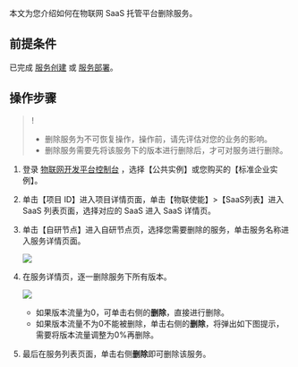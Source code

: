 本文为您介绍如何在物联网 SaaS 托管平台删除服务。

## 前提条件

已完成 [服务创建](https://cloud.tencent.com/document/product/1465/59050) 或 [服务部署](https://cloud.tencent.com/document/product/1465/59051)。

## 操作步骤

> !
> 
> - 删除服务为不可恢复操作，操作前，请先评估对您的业务的影响。
> - 删除服务需要先将该服务下的版本进行删除后，才可对服务进行删除。

1. 登录 [物联网开发平台控制台](https://console.cloud.tencent.com/iotexplorer) ，选择【公共实例】或您购买的【标准企业实例】。

2. 单击【项目 ID】进入项目详情页面，单击【物联使能】>【SaaS列表】进入 SaaS 列表页面，选择对应的 SaaS 进入 SaaS 详情页。

3. 单击【自研节点】进入自研节点页，选择您需要删除的服务，单击服务名称进入服务详情页面。
   
   ![](https://qcloudimg.tencent-cloud.cn/raw/e228643833d1c07e180786d3d2e855f7.png)

4. 在服务详情页，逐一删除服务下所有版本。
   
   ![](https://qcloudimg.tencent-cloud.cn/raw/2ecdf858c0f4f7e9e2521a32968aff0c.png)
   
   - 如果版本流量为0，可单击右侧的**删除**，直接进行删除。
   - 如果版本流量不为0不能被删除，单击右侧的**删除**，将弹出如下图提示，需要将版本流量调整为0%再删除。

5. 最后在服务列表页面，单击右侧**删除**即可删除该服务。 
